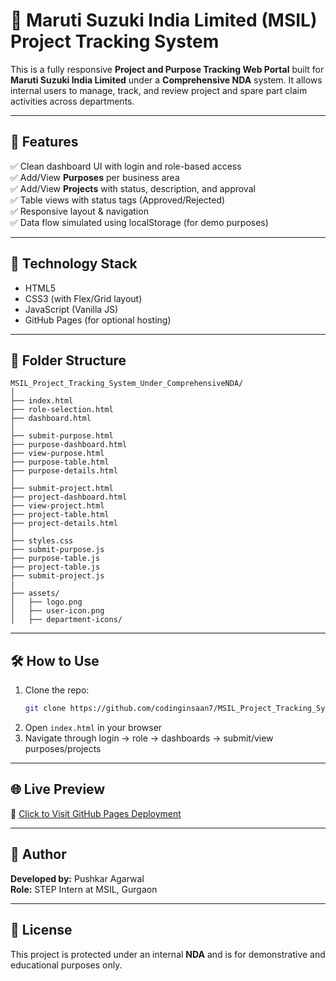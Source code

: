 # 🚗 Maruti Suzuki India Limited (MSIL) Project Tracking System 

This is a fully responsive **Project and Purpose Tracking Web Portal** built for **Maruti Suzuki India Limited** under a **Comprehensive NDA** system. It allows internal users to manage, track, and review project and spare part claim activities across departments.

---

## 📂 Features

✅ Clean dashboard UI with login and role-based access  
✅ Add/View **Purposes** per business area  
✅ Add/View **Projects** with status, description, and approval  
✅ Table views with status tags (Approved/Rejected)  
✅ Responsive layout & navigation  
✅ Data flow simulated using localStorage (for demo purposes)

---

## 🧩 Technology Stack

- HTML5  
- CSS3 (with Flex/Grid layout)  
- JavaScript (Vanilla JS)  
- GitHub Pages (for optional hosting)

---

## 📁 Folder Structure

```
MSIL_Project_Tracking_System_Under_ComprehensiveNDA/
│
├── index.html
├── role-selection.html
├── dashboard.html
│
├── submit-purpose.html
├── purpose-dashboard.html
├── view-purpose.html
├── purpose-table.html
├── purpose-details.html
│
├── submit-project.html
├── project-dashboard.html
├── view-project.html
├── project-table.html
├── project-details.html
│
├── styles.css
├── submit-purpose.js
├── purpose-table.js
├── project-table.js
├── submit-project.js
|
├── assets/
│   ├── logo.png
│   ├── user-icon.png
│   ├── department-icons/
```

---


## 🛠️ How to Use

1. Clone the repo:
   ```bash
   git clone https://github.com/codinginsaan7/MSIL_Project_Tracking_System_Under_ComprehensiveNDA.git
   ```
2. Open `index.html` in your browser
3. Navigate through login → role → dashboards → submit/view purposes/projects

---

## 🌐 Live Preview

🔗 [Click to Visit GitHub Pages Deployment](https://codinginsaan7.github.io/MSIL_Project_Tracking_System_Under_ComprehensiveNDA/)

---

## 👤 Author

**Developed by:** Pushkar Agarwal  
**Role:** STEP Intern at MSIL, Gurgaon

---

## 📄 License

This project is protected under an internal **NDA** and is for demonstrative and educational purposes only.
